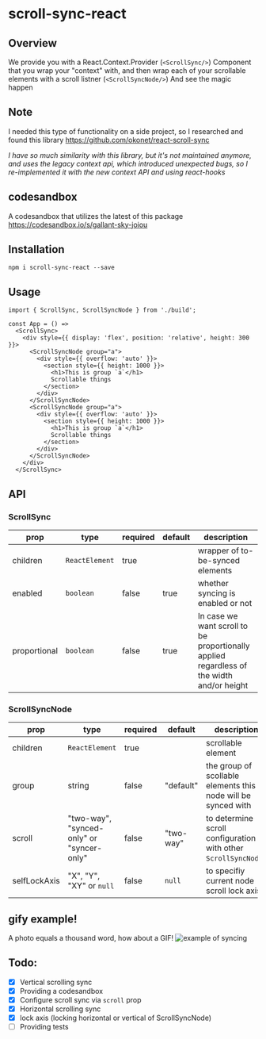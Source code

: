 # scroll-sync-react

## Overview

We provide you with a React.Context.Provider (`<ScrollSync/>`) Component that you wrap your "context" with, and then wrap each of your scrollable elements with a scroll listner (`<ScrollSyncNode/>`)
And see the magic happen

## Note

I needed this type of functionality on a side project, so I researched and found this library https://github.com/okonet/react-scroll-sync

_I have so much similarity with this library, but it's not maintained anymore, and uses the legacy context api, which introduced unexpected bugs, so I re-implemented it with the new context API and using react-hooks_

## codesandbox

A codesandbox that utilizes the latest of this package
https://codesandbox.io/s/gallant-sky-joiou

## Installation

```
npm i scroll-sync-react --save
```

## Usage

```
import { ScrollSync, ScrollSyncNode } from './build';

const App = () =>
  <ScrollSync>
    <div style={{ display: 'flex', position: 'relative', height: 300 }}>
      <ScrollSyncNode group="a">
        <div style={{ overflow: 'auto' }}>
          <section style={{ height: 1000 }}>
            <h1>This is group `a`</h1>
            Scrollable things
          </section>
        </div>
      </ScrollSyncNode>
      <ScrollSyncNode group="a">
        <div style={{ overflow: 'auto' }}>
          <section style={{ height: 1000 }}>
            <h1>This is group `a`</h1>
            Scrollable things
          </section>
        </div>
      </ScrollSyncNode>
    </div>
  </ScrollSync>
```

## API

### ScrollSync

| prop         | type           | required | default | description                                                                               |
| ------------ | -------------- | -------- | ------- | ----------------------------------------------------------------------------------------- |
| children     | `ReactElement` | true     |         | wrapper of to-be-synced elements                                                          |
| enabled      | `boolean`      | false    | true    | whether syncing is enabled or not                                                         |
| proportional | `boolean`      | false    | true    | In case we want scroll to be proportionally applied regardless of the width and/or height |

### ScrollSyncNode

| prop         | type                                      | required | default   | description                                                    |
| ------------ | ----------------------------------------- | -------- | --------- | -------------------------------------------------------------- |
| children     | `ReactElement`                            | true     |           | scrollable element                                             |
| group        | string                                    | false    | "default" | the group of scollable elements this node will be synced with  |
| scroll       | "two-way", "synced-only" or "syncer-only" | false    | "two-way" | to determine scroll configuration with other `ScrollSyncNode`s |
| selfLockAxis | "X", "Y", "XY" or `null`                  | false    | `null`    | to specifiy current node scroll lock axis                      |

## gify example!

A photo equals a thousand word, how about a GIF!
![example of syncing](example.gif)

## Todo:

- [x] Vertical scrolling sync
- [x] Providing a codesandbox
- [x] Configure scroll sync via `scroll` prop
- [x] Horizontal scrolling sync
- [x] lock axis (locking horizontal or vertical of ScrollSyncNode)
- [ ] Providing tests
